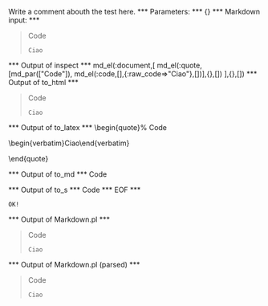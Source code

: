Write a comment abouth the test here.
*** Parameters: ***
{}
*** Markdown input: ***
> Code
>
>     Ciao
*** Output of inspect ***
md_el(:document,[
	md_el(:quote,[md_par(["Code"]), md_el(:code,[],{:raw_code=>"Ciao"},[])],{},[])
],{},[])
*** Output of to_html ***

<blockquote>
<p>Code</p>
<pre><code>Ciao</code></pre></blockquote>

*** Output of to_latex ***
\begin{quote}%
Code

\begin{verbatim}Ciao\end{verbatim}

\end{quote}

*** Output of to_md ***
Code


*** Output of to_s ***
Code
*** EOF ***



	OK!



*** Output of Markdown.pl ***
<blockquote>
  <p>Code</p>

<pre><code>Ciao
</code></pre>
</blockquote>

*** Output of Markdown.pl (parsed) ***
<blockquote>
  <p>Code</p
     >

<pre
       ><code>Ciao
</code
     ></pre
     >
</blockquote
 >